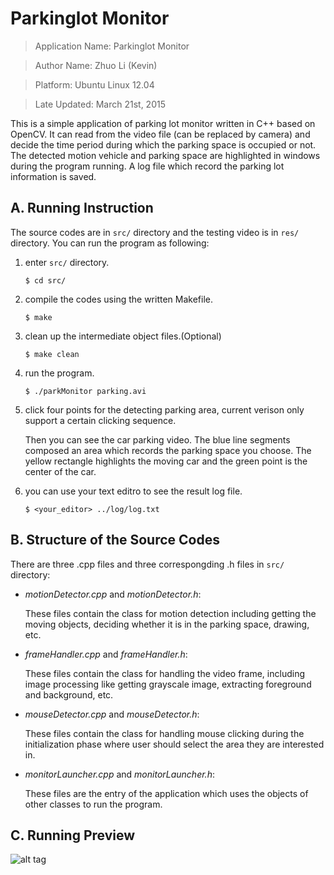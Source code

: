 # Parkinglot Monitor #

> Application Name: Parkinglot Monitor

> Author Name: Zhuo Li (Kevin)

> Platform: Ubuntu Linux 12.04
 
> Late Updated: March 21st, 2015

This is a simple application of parking lot monitor written in C++ based on OpenCV. It can read from the video file (can be replaced by camera) and decide the time period during which the parking space is occupied or not. The detected motion vehicle and parking space are highlighted in windows during the program running. A log file which record the parking lot information is saved.

## A. Running Instruction ##

The source codes are in `src/` directory and the testing video is in `res/` directory. You can run the program as following:

1.	enter `src/` directory.
	
		$ cd src/

2.	compile the codes using the written Makefile.

		$ make

3.	clean up the intermediate object files.(Optional)

		$ make clean

4.	run the program.

		$ ./parkMonitor parking.avi

5. 	click four points for the detecting parking area, current verison only support a certain clicking sequence.  

	Then you can see the car parking video. The blue line segments composed an area which records the parking space you choose. The yellow rectangle highlights the moving car and the green point is the center of the car.

5.	you can use your text editro to see the result log file.

		$ <your_editor> ../log/log.txt

## B. Structure of the Source Codes ##

There are three .cpp files and three correspongding .h files in `src/` directory:

+	_motionDetector.cpp_ and _motionDetector.h_:
	
	These files contain the class for motion detection including getting the moving objects, deciding whether it is in the parking space, drawing, etc.

+	_frameHandler.cpp_ and _frameHandler.h_:
	
	These files contain the class for handling the video frame, including image processing like getting grayscale image, extracting foreground and background, etc.

+	_mouseDetector.cpp_ and _mouseDetector.h_:
	
	These files contain the class for handling mouse clicking during the initialization phase where user should select the area they are interested in.

+	_monitorLauncher.cpp_ and _monitorLauncher.h_:

	These files are the entry of the application which uses the objects of other classes to run the program.


## C. Running Preview ##

![alt tag](https://github.com/zhuolikevin/parkMonitor/blob/master/img/preview.jpg)
